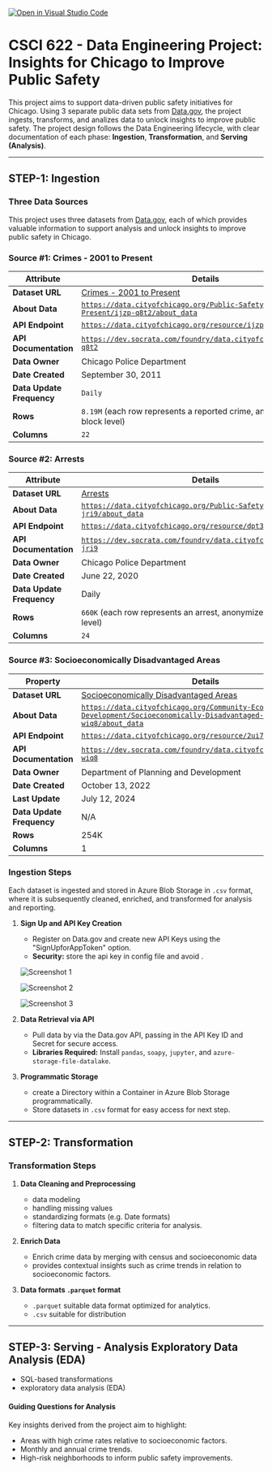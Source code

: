 [![Open in Visual Studio Code](https://classroom.github.com/assets/open-in-vscode-2e0aaae1b6195c2367325f4f02e2d04e9abb55f0b24a779b69b11b9e10269abc.svg)](https://classroom.github.com/online_ide?assignment_repo_id=16374176&assignment_repo_type=AssignmentRepo)

# CSCI 622 - Data Engineering Project: Insights for Chicago to Improve Public Safety

This project aims to support data-driven public safety initiatives for Chicago. Using 3 separate public data sets from [Data.gov](https://www.data.gov/), the project ingests, transforms, and analizes data to unlock insights to improve public safety. The project design follows the Data Engineering lifecycle, with clear documentation of each phase: **Ingestion**, **Transformation**, and **Serving (Analysis)**.

---

## STEP-1: Ingestion

### Three Data Sources

This project uses three datasets from [Data.gov](https://www.data.gov/), each of which provides valuable information to support analysis and unlock insights to improve public safety in Chicago.

### Source #1: Crimes - 2001 to Present

| Attribute                 | Details                                                                                                                                                                                |
| ------------------------- | -------------------------------------------------------------------------------------------------------------------------------------------------------------------------------------- |
| **Dataset URL**           | [Crimes - 2001 to Present](https://catalog.data.gov/dataset/crimes-2001-to-present)                                                                                                    |
| **About Data**            | [`https://data.cityofchicago.org/Public-Safety/Crimes-2001-to-Present/ijzp-q8t2/about_data`](https://data.cityofchicago.org/Public-Safety/Crimes-2001-to-Present/ijzp-q8t2/about_data) |
| **API Endpoint**          | [`https://data.cityofchicago.org/resource/ijzp-q8t2.json`](https://data.cityofchicago.org/resource/ijzp-q8t2.json)                                                                     |
| **API Documentation**     | [`https://dev.socrata.com/foundry/data.cityofchicago.org/ijzp-q8t2`](https://dev.socrata.com/foundry/data.cityofchicago.org/ijzp-q8t2)                                                 |
| **Data Owner**            | Chicago Police Department                                                                                                                                                              |
| **Date Created**          | September 30, 2011                                                                                                                                                                     |
| **Data Update Frequency** | `Daily`                                                                                                                                                                                |
| **Rows**                  | `8.19M` (each row represents a reported crime, anonymized to the block level)                                                                                                          |
| **Columns**               | `22`                                                                                                                                                                                   |

### Source #2: Arrests

| Attribute                 | Details                                                                                                                                                  |
| ------------------------- | -------------------------------------------------------------------------------------------------------------------------------------------------------- |
| **Dataset URL**           | [Arrests](https://catalog.data.gov/dataset/arrests)                                                                                                      |
| **About Data**            | [`https://data.cityofchicago.org/Public-Safety/Arrests/dpt3-jri9/about_data`](https://data.cityofchicago.org/Public-Safety/Arrests/dpt3-jri9/about_data) |
| **API Endpoint**          | [`https://data.cityofchicago.org/resource/dpt3-jri9.json`](https://data.cityofchicago.org/resource/dpt3-jri9.json)                                       |
| **API Documentation**     | [`https://dev.socrata.com/foundry/data.cityofchicago.org/dpt3-jri9`](https://dev.socrata.com/foundry/data.cityofchicago.org/dpt3-jri9)                   |
| **Data Owner**            | Chicago Police Department                                                                                                                                |
| **Date Created**          | June 22, 2020                                                                                                                                            |
| **Data Update Frequency** | Daily                                                                                                                                                    |
| **Rows**                  | `660K` (each row represents an arrest, anonymized to the block level)                                                                                    |
| **Columns**               | `24`                                                                                                                                                     |

### Source #3: Socioeconomically Disadvantaged Areas

| Property                  | Details                                                                                                                                                                                                                                                |
| ------------------------- | ------------------------------------------------------------------------------------------------------------------------------------------------------------------------------------------------------------------------------------------------------ |
| **Dataset URL**           | [Socioeconomically Disadvantaged Areas](https://catalog.data.gov/dataset/socioeconomically-disadvantaged-areas)                                                                                                                                        |
| **About Data**            | [`https://data.cityofchicago.org/Community-Economic-Development/Socioeconomically-Disadvantaged-Areas/2ui7-wiq8/about_data`](https://data.cityofchicago.org/Community-Economic-Development/Socioeconomically-Disadvantaged-Areas/2ui7-wiq8/about_data) |
| **API Endpoint**          | [`https://data.cityofchicago.org/resource/2ui7-wiq8.json`](https://data.cityofchicago.org/resource/2ui7-wiq8.json)                                                                                                                                     |
| **API Documentation**     | [`https://dev.socrata.com/foundry/data.cityofchicago.org/2ui7-wiq8`](https://dev.socrata.com/foundry/data.cityofchicago.org/2ui7-wiq8)                                                                                                                 |
| **Data Owner**            | Department of Planning and Development                                                                                                                                                                                                                 |
| **Date Created**          | October 13, 2022                                                                                                                                                                                                                                       |
| **Last Update**           | July 12, 2024                                                                                                                                                                                                                                          |
| **Data Update Frequency** | N/A                                                                                                                                                                                                                                                    |
| **Rows**                  | 254K                                                                                                                                                                                                                                                   |
| **Columns**               | 1                                                                                                                                                                                                                                                      |

### Ingestion Steps

Each dataset is ingested and stored in Azure Blob Storage in `.csv` format, where it is subsequently cleaned, enriched, and transformed for analysis and reporting.

1. **Sign Up and API Key Creation**

   - Register on Data.gov and create new API Keys using the "SignUpforAppToken" option.
   - **Security:** store the api key in config file and avoid .

   ![Screenshot 1](link.png)

   ![Screenshot 2](link.png)

   ![Screenshot 3](link.png)

2. **Data Retrieval via API**

   - Pull data by via the Data.gov API, passing in the API Key ID and Secret for secure access.
   - **Libraries Required:** Install `pandas`, `soapy`, `jupyter`, and `azure-storage-file-datalake`.

3. **Programmatic Storage**

   - create a Directory within a Container in Azure Blob Storage programmatically.
   - Store datasets in `.csv` format for easy access for next step.

---

## STEP-2: Transformation

### Transformation Steps

1. **Data Cleaning and Preprocessing**

   - data modeling
   - handling missing values
   - standardizing formats (e.g. Date formats)
   - filtering data to match specific criteria for analysis.

2. **Enrich Data**

   - Enrich crime data by merging with census and socioeconomic data
   - provides contextual insights such as crime trends in relation to socioeconomic factors.

3. **Data formats `.parquet` format**
   - `.parquet` suitable data format optimized for analytics.
   - `.csv` suitable for distribution

---

## STEP-3: Serving - Analysis Exploratory Data Analysis (EDA)

- SQL-based transformations
- exploratory data analysis (EDA)

#### Guiding Questions for Analysis

Key insights derived from the project aim to highlight:

- Areas with high crime rates relative to socioeconomic factors.
- Monthly and annual crime trends.
- High-risk neighborhoods to inform public safety improvements.

